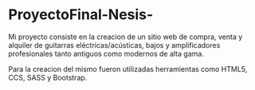 # ProyectoFinal-Nesis-

Mi proyecto consiste en la creacion de un sitio web de compra, venta y alquiler de guitarras eléctricas/acústicas, bajos y amplificadores profesionales tanto antiguos como modernos de alta gama.

Para la creacion del mismo fueron utilizadas herramientas como HTML5, CCS, SASS y Bootstrap.
